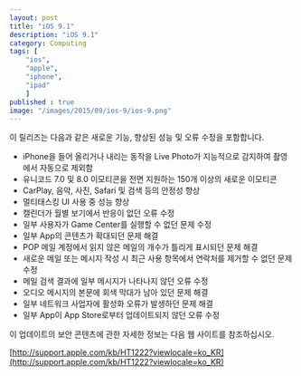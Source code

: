 ```yaml
---
layout: post
title: "iOS 9.1"
description: "iOS 9.1"
category: Computing
tags: [
    "ios", 
    "apple", 
    "iphone", 
    "ipad"
    ]
published : true
image: "/images/2015/09/ios-9/ios-9.png"
---
```


이 릴리즈는 다음과 같은 새로운 기능, 향상된 성능 및 오류 수정을 포함합니다.

* iPhone을 들어 올리거나 내리는 동작을 Live Photo가 지능적으로 감지하여 촬영에서 자동으로 제외함
* 유니코드 7.0 및 8.0 이모티콘을 전면 지원하는 150개 이상의 새로운 이모티콘
* CarPlay, 음악, 사진, Safari 및 검색 등의 안정성 향상
* 멀티태스킹 UI 사용 중 성능 향상
* 캘린더가 월별 보기에서 반응이 없던 오류 수정
* 일부 사용자가 Game Center를 실행할 수 없던 문제 수정
* 일부 App의 콘텐츠가 확대되던 문제 해결
* POP 메일 계정에서 읽지 않은 메일의 개수가 틀리게 표시되던 문제 해결
* 새로운 메일 또는 메시지 작성 시 최근 사용 항목에서 연락처를 제거할 수 없던 문제 수정
* 메일 검색 결과에 일부 메시지가 나타나지 않던 오류 수정
* 오디오 메시지의 본문에 회색 막대가 남아 있던 문제 해결
* 일부 네트워크 사업자에 활성화 오류가 발생하던 문제 해결
* 일부 App이 App Store로부터 업데이트되지 않던 오류 수정

이 업데이트의 보안 콘텐츠에 관한 자세한 정보는 다음 웹 사이트를 참조하십시오.

[http://support.apple.com/kb/HT1222?viewlocale=ko_KR](http://support.apple.com/kb/HT1222?viewlocale=ko_KR)